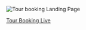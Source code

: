 ![Tour booking Landing Page](https://knightkrusty.github.io/Tour-Booking/img/tour_live.png  "Landing Page")

[ Tour Booking  Live](https://knightkrusty.github.io/Tour-Booking/)





